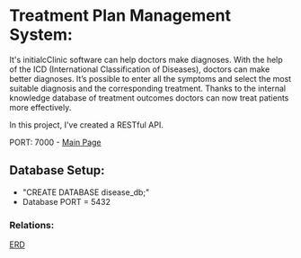 # Treatment Plan Management System:
It's initialcClinic software can help doctors make diagnoses. With the help of the ICD (International Classification of Diseases), doctors can make better diagnoses. It’s possible to enter all the symptoms and select the most suitable diagnosis and the corresponding treatment. Thanks to the internal knowledge database of treatment outcomes doctors can now treat patients more effectively.

In this project, I've created a RESTful API.

PORT: 7000 - [Main Page](http://localhost:7000)

## Database Setup:

- "CREATE DATABASE disease_db;"
- Database PORT = 5432

### Relations:
[ERD](C:\Users\nourh\Desktop\ERD)
